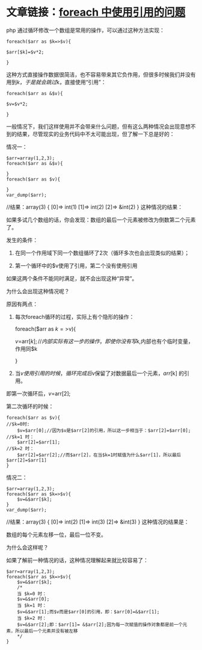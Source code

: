 # 文章链接：[foreach 中使用引用的问题](https://my.oschina.net/agui1989/blog/1606082)

php 通过循环修改一个数组是常用的操作，可以通过这种方法实现：

	foreach($arr as $k=>$v){

	$arr[$k]=$v*2;

	}
这种方式直接操作数据很简洁，也不容易带来其它负作用，但很多时候我们并没有用到$k，于是就会跳过$k，直接使用“引用”：

	foreach($arr as &$v){

	$v=$v*2;

	}
一般情况下，我们这样使用并不会带来什么问题，但有这么两种情况会出现意想不到的结果，尽管现实的业务代码中不太可能出现，但了解一下总是好的：

情况一：

	$arr=array(1,2,3);
	foreach($arr as &$v){

	}
	foreach($arr as $v){

	}
	var_dump($arr);

//结果：array(3) { [0]=> int(1) [1]=> int(2) [2]=> &int(2) }
这种情况的结果：

如果多试几个数组的话，你会发现：数组的最后一个元素被修改为倒数第二个元素了。

 

发生的条件：

1. 在同一个作用域下同一个数组循环了2次（循环多次也会出现类似的结果）；

2. 第一个循环中的$v使用了引用，第二个没有使用引用

如果这两个条件不能同时满足，就不会出现这种“异常”。

 

为什么会出现这种情况呢？

原因有两点：

1. 每次foreach循环的过程，实际上有个隐形的操作：

	foreach($arr as $k=>$v){

	$v=$arr[$k]; //内部实际有这一步的操作，即使你没有写$k,内部也有个临时变量，作用同$k

	}
2. 当$v使用引用的时候，循环完成后$v保留了对数据最后一个元素，$arr[$k] 的引用。

即第一次循环后，$v=$arr[2];

第二次循环的时候：

	foreach($arr as $v){
	//$k=0时: 
		$v=$arr[0];//因为$v是$arr[2]的引用，所以这一步相当于：$arr[2]=$arr[0];
	//$k=1 时：
		$arr[2]=$arr[1];
	//$k=2 时：
		$arr[2]=$arr[2];//而$arr[2]，在当$k=1时赋值为什么$arr[1]，所以最后$arr[2]=$arr[1]
	}
 

 

情况二：

	$arr=array(1,2,3);
	foreach($arr as $k=>$v){
		$v=&$arr[$k];
	}
	var_dump($arr);
//结果：array(3) { [0]=> int(2) [1]=> int(3) [2]=> &int(3) }
这种情况的结果是：

数组的每个元素左移一位，最后一位不变。

 

为什么会这样呢？

如果了解前一种情况的话，这种情况理解起来就比较容易了：

	$arr=array(1,2,3);
	foreach($arr as $k=>$v){
		$v=&$arr[$k];
		/* 
		当 $k=0 时：
		$v=&$arr[0];
		当 $k=1 时：
		$v=&$arr[1];而$v而是$arr[0]的引用，即：$arr[0]=&$arr[1];
		当 $k=2 时：
		$v=&$arr[2];即：$arr[1]= &$arr[2];因为每一次赋值的操作对象都是前一个元素，所以最后一个元素并没有被左移
		*/
	}
